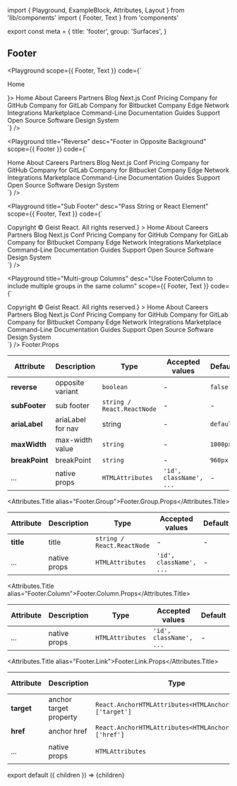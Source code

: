 import { Playground, ExampleBlock, Attributes, Layout } from 'lib/components'
import { Footer, Text } from 'components'

export const meta = {
  title: 'footer',
  group: 'Surfaces',
}

## Footer

<Playground
  scope={{ Footer, Text }}
  code={`
<Footer>
  <Footer.Group title={<p>Home</p>}>
    <Footer.Link href="#">Home</Footer.Link>
    <Footer.Link href="#">About</Footer.Link>
    <Footer.Link href="#">Careers</Footer.Link>
    <Footer.Link href="#">Partners</Footer.Link>
    <Footer.Link href="#">Blog</Footer.Link>
    <Footer.Link href="#">Next.js Conf</Footer.Link>
  </Footer.Group>
  <Footer.Group title="Product">
    <Footer.Link href="#">Pricing</Footer.Link>
    <Footer.Link href="#">Company for GitHub</Footer.Link>
    <Footer.Link href="#">Company for GitLab</Footer.Link>
    <Footer.Link href="#">Company for Bitbucket</Footer.Link>
    <Footer.Link href="#">Company Edge Network</Footer.Link>
    <Footer.Link href="#">Integrations Marketplace</Footer.Link>
    <Footer.Link href="#">Command-Line</Footer.Link>
  </Footer.Group>
  <Footer.Group title="Education">
    <Footer.Link href="#">Documentation</Footer.Link>
    <Footer.Link href="#">Guides</Footer.Link>
    <Footer.Link href="#">Support</Footer.Link>
  </Footer.Group>
  <Footer.Group title="More">
    <Footer.Link href="#">Open Source Software</Footer.Link>
    <Footer.Link href="#">Design System</Footer.Link>
  </Footer.Group>
</Footer>
`}
/>

<Playground
  title="Reverse"
  desc="Footer in Opposite Background"
  scope={{ Footer }}
  code={`
<Footer reverse>
  <Footer.Group title="Company">
    <Footer.Link href="#">Home</Footer.Link>
    <Footer.Link href="#">About</Footer.Link>
    <Footer.Link href="#">Careers</Footer.Link>
    <Footer.Link href="#">Partners</Footer.Link>
    <Footer.Link href="#">Blog</Footer.Link>
    <Footer.Link href="#">Next.js Conf</Footer.Link>
  </Footer.Group>
  <Footer.Group title="Product">
    <Footer.Link href="#">Pricing</Footer.Link>
    <Footer.Link href="#">Company for GitHub</Footer.Link>
    <Footer.Link href="#">Company for GitLab</Footer.Link>
    <Footer.Link href="#">Company for Bitbucket</Footer.Link>
    <Footer.Link href="#">Company Edge Network</Footer.Link>
    <Footer.Link href="#">Integrations Marketplace</Footer.Link>
    <Footer.Link href="#">Command-Line</Footer.Link>
  </Footer.Group>
  <Footer.Group title="Education">
    <Footer.Link href="#">Documentation</Footer.Link>
    <Footer.Link href="#">Guides</Footer.Link>
    <Footer.Link href="#">Support</Footer.Link>
  </Footer.Group>
  <Footer.Group title="More">
    <Footer.Link href="#">Open Source Software</Footer.Link>
    <Footer.Link href="#">Design System</Footer.Link>
  </Footer.Group>
</Footer>
`}
/>

<Playground
  title="Sub Footer"
  desc="Pass String or React Element"
  scope={{ Footer, Text }}
  code={`
<Footer subFooter={<Text h6>Copyright © Geist React. All rights reserved.</Text>} >
  <Footer.Group title="Company">
    <Footer.Link href="#">Home</Footer.Link>
    <Footer.Link href="#">About</Footer.Link>
    <Footer.Link href="#">Careers</Footer.Link>
    <Footer.Link href="#">Partners</Footer.Link>
    <Footer.Link href="#">Blog</Footer.Link>
    <Footer.Link href="#">Next.js Conf</Footer.Link>
  </Footer.Group>
  <Footer.Group title="Product">
    <Footer.Link href="#">Pricing</Footer.Link>
    <Footer.Link href="#">Company for GitHub</Footer.Link>
    <Footer.Link href="#">Company for GitLab</Footer.Link>
    <Footer.Link href="#">Company for Bitbucket</Footer.Link>
    <Footer.Link href="#">Company Edge Network</Footer.Link>
    <Footer.Link href="#">Integrations Marketplace</Footer.Link>
    <Footer.Link href="#">Command-Line</Footer.Link>
  </Footer.Group>
  <Footer.Group title="Education">
    <Footer.Link href="#">Documentation</Footer.Link>
    <Footer.Link href="#">Guides</Footer.Link>
    <Footer.Link href="#">Support</Footer.Link>
  </Footer.Group>
  <Footer.Group title="More">
    <Footer.Link href="#">Open Source Software</Footer.Link>
    <Footer.Link href="#">Design System</Footer.Link>
  </Footer.Group>
</Footer>
`}
/>

<Playground
  title="Multi-group Columns"
  desc="Use FooterColumn to include multiple groups in the same column"
  scope={{ Footer, Text }}
  code={`
<Footer subFooter={<Text h6>Copyright © Geist React. All rights reserved.</Text>} >
  <Footer.Group title="Company">
    <Footer.Link href="#">Home</Footer.Link>
    <Footer.Link href="#">About</Footer.Link>
    <Footer.Link href="#">Careers</Footer.Link>
    <Footer.Link href="#">Partners</Footer.Link>
    <Footer.Link href="#">Blog</Footer.Link>
    <Footer.Link href="#">Next.js Conf</Footer.Link>
  </Footer.Group>
  <Footer.Group title="Product">
    <Footer.Link href="#">Pricing</Footer.Link>
    <Footer.Link href="#">Company for GitHub</Footer.Link>
    <Footer.Link href="#">Company for GitLab</Footer.Link>
    <Footer.Link href="#">Company for Bitbucket</Footer.Link>
    <Footer.Link href="#">Company Edge Network</Footer.Link>
    <Footer.Link href="#">Integrations Marketplace</Footer.Link>
    <Footer.Link href="#">Command-Line</Footer.Link>
  </Footer.Group>
  <Footer.Column>
    <Footer.Group title="Education">
    <Footer.Link href="#">Documentation</Footer.Link>
    <Footer.Link href="#">Guides</Footer.Link>
    <Footer.Link href="#">Support</Footer.Link>
  </Footer.Group>
  <Footer.Group title="More">
    <Footer.Link href="#">Open Source Software</Footer.Link>
    <Footer.Link href="#">Design System</Footer.Link>
  </Footer.Group>
  </Footer.Column>
</Footer>
`}
/>

<Attributes edit="/pages/en-us/components/footer.mdx">
<Attributes.Title>Footer.Props</Attributes.Title>

| Attribute      | Description       | Type                       | Accepted values         | Default   |
| -------------- | ----------------- | -------------------------- | ----------------------- | --------- |
| **reverse**    | opposite variant  | `boolean`                  | -                       | `false`   |
| **subFooter**  | sub footer        | `string / React.ReactNode` | -                       | -         |
| **ariaLabel**  | ariaLabel for nav | string                     | -                       | `default` |
| **maxWidth**   | max-width value   | `string`                   | -                       | `1000px`  |
| **breakPoint** | breakPoint        | `string`                   | -                       | `960px`   |
| ...            | native props      | `HTMLAttributes`           | `'id', className', ...` | -         |

<Attributes.Title alias="Footer.Group">Footer.Group.Props</Attributes.Title>

| Attribute | Description  | Type                       | Accepted values         | Default |
| --------- | ------------ | -------------------------- | ----------------------- | ------- |
| **title** | title        | `string / React.ReactNode` | -                       | -       |
| ...       | native props | `HTMLAttributes`           | `'id', className', ...` | -       |

<Attributes.Title alias="Footer.Column">Footer.Column.Props</Attributes.Title>

| Attribute | Description  | Type             | Accepted values         | Default |
| --------- | ------------ | ---------------- | ----------------------- | ------- |
| ...       | native props | `HTMLAttributes` | `'id', className', ...` | -       |

<Attributes.Title alias="Footer.Link">Footer.Link.Props</Attributes.Title>

| Attribute  | Description            | Type                                                      | Accepted values         | Default |
| ---------- | ---------------------- | --------------------------------------------------------- | ----------------------- | ------- |
| **target** | anchor target property | `React.AnchorHTMLAttributes<HTMLAnchorElement>['target']` | -                       | `_self` |
| **href**   | anchor href            | `React.AnchorHTMLAttributes<HTMLAnchorElement>['href']`   | -                       | -`      |
| ...        | native props           | `HTMLAttributes`                                          | `'id', className', ...` | -       |

</Attributes>

export default ({ children }) => <Layout meta={meta}>{children}</Layout>
